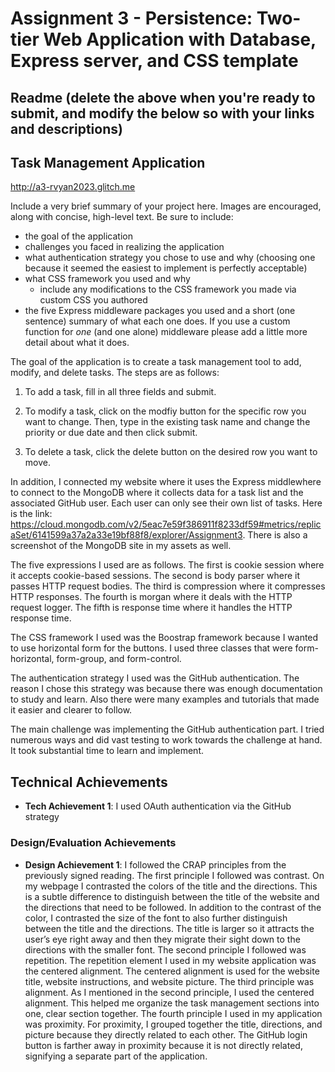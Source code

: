Assignment 3 - Persistence: Two-tier Web Application with Database, Express server, and CSS template
===

Readme (delete the above when you're ready to submit, and modify the below so with your links and descriptions)
---

## Task Management Application

http://a3-rvyan2023.glitch.me

Include a very brief summary of your project here. Images are encouraged, along with concise, high-level text. Be sure to include:

- the goal of the application
- challenges you faced in realizing the application
- what authentication strategy you chose to use and why (choosing one because it seemed the easiest to implement is perfectly acceptable)
- what CSS framework you used and why
  - include any modifications to the CSS framework you made via custom CSS you authored
- the five Express middleware packages you used and a short (one sentence) summary of what each one does. If you use a custom function for *one* (and one alone) middleware please 
add a little more detail about what it does.

The goal of the application is to create a task management tool to add, modify, and delete tasks. The steps are as follows:
1. To add a task, fill in all three fields and submit.

2. To modify a task, click on the modfiy button for the specific row you want to change. Then, type in the existing task name and change the priority or due date and then click submit.

3. To delete a task, click the delete button on the desired row you want to move.

In addition, I connected my website where it uses the Express middlewhere to connect to the MongoDB where it collects data for a task list and the associated GitHub user. Each user can only see their own list of tasks.
Here is the link: https://cloud.mongodb.com/v2/5eac7e59f386911f8233df59#metrics/replicaSet/6141599a37a2a33e19bf88f8/explorer/Assignment3.
There is also a screenshot of the MongoDB site in my assets as well.

The five expressions I used are as follows. The first is cookie session where it accepts cookie-based sessions.
The second is body parser where it passes HTTP request bodies. The third is compression where it compresses HTTP responses.
The fourth is morgan where it deals with the HTTP request logger. The fifth is response time where it handles the HTTP response time.

The CSS framework I used was the Boostrap framework because I wanted to use horizontal form for the buttons. I used three classes that were form-horizontal, form-group, and form-control.

The authentication strategy I used was the GitHub authentication. The reason I chose this strategy
was because there was enough documentation to study and learn.  Also there were many examples and tutorials that made it easier and clearer to follow. 

The main challenge was implementing the GitHub authentication part. I tried numerous ways and did vast testing to work towards the challenge at hand. It took substantial time to learn and implement. 

## Technical Achievements
- **Tech Achievement 1**: I used OAuth authentication via the GitHub strategy


### Design/Evaluation Achievements
- **Design Achievement 1**: I followed the CRAP principles from the previously signed reading.
The first principle I followed was contrast. 
On my webpage I contrasted the colors of the title and the directions. 
This is a subtle difference to distinguish between the title of the website and the directions that need to be followed. 
In addition to the contrast of the color, I contrasted the size of the font to also further distinguish between the title and the directions. 
The title is larger so it attracts the user’s eye right away and then they migrate their sight down to the directions with the smaller font. The second principle I followed was repetition. 
The repetition element I used in my website application was the centered alignment. The centered alignment is used for the website title, website instructions, and website picture. 
The third principle was alignment. As I mentioned in the second principle, I used the centered alignment. This helped me organize the task management sections into one, clear section together. 
The fourth principle I used in my application was proximity. For proximity, I grouped together the title, directions, and picture because they directly related to each other. 
The GitHub login button is farther away in proximity because it is not directly related, signifying a separate part of the application.
